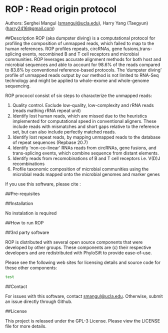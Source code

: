# ROP : Read origin protocol
Authors: Serghei Mangul (smangul@ucla.edu), Harry Yang (Taegyun) (harry2416@gmail.com)

##Description
ROP (aka dumpster diving) is a computational protocol for profiling the composition of unmapped reads, which failed to map to the human references. ROP profiles  repeats, circRNAs, gene fusions,trans-splicing events, recombined B and T cell receptors  and microbial communities. ROP leverages accurate alignment methods for both host and microbial sequences and able to account for 98.6%  of the reads compared to 83.8% by conventional reference-based protocols. The ‘dumpster diving’ profile of unmapped reads output by our method is not limited to RNA-Seq technology and might be applied to whole-exome and whole-genome sequencing. 
 
ROP prococol consist of six steps to characterize the unmapped reads:

1. Quality control. Exclude low-quality, low-complexity and rRNA reads (reads mathing rRNA repeat unit) 
2. Identify lost human reads, which are missed due to the heuristics implemented for computational speed in conventional aligners. These include reads with mismatches and short gaps relative to the reference set, but can also include perfectly matched reads.  
3. Identify lost repeat reads, by mapping unmapped reads to the database of repeat sequences (Repbase 20.7)
4. Identify ‘non-co-linear’ RNAs reads from circRNAs, gene fusions, and trans-splicing events, which combine sequence from distant elements.
5. Identify reads from recomobinations of B and T cell receptors i.e. V(D)J recombinations
6. Profile  taxonomic composition of microbial communities using the microbial reads mapped onto the  microbial genomes and marker genes

If you use this software, please cite :

##Pre-requisites

##Installation

No instalation is required 

##How to run ROP

##3rd party software

ROP is distributed with several open source components that were developed by other groups.
These components are (c) their respective developers and are redistributed with PhyloSift to provide ease-of-use.

Please see the following web sites for licensing details and source code for these other components:


```bash
test
```

##Contact

For issues with this software, contact smangul@ucla.edu. Otherwise, submit an issue directly through Github.

##License

This project is released under the GPL-3 License. Please view the LICENSE file for more details.
